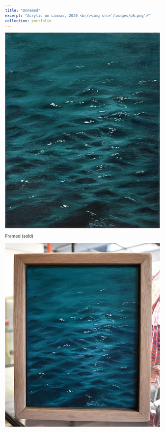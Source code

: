 ```yaml
---
title: "Unnamed"
excerpt: "Acrylic on canvas, 2020 <br/><img src='/images/p6.png'>"
collection: portfolio
---
```


![p7](/images/p6.jpg)


Framed (sold)


![p7_f](/images/p6_f.JPG)
